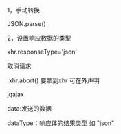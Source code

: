 1，手动转换

JSON.parse()

2，设置响应数据的类型 

xhr.responseType='json'   



取消请求

​	xhr.abort()			要拿到xhr 可在外声明 

  

jqajax

data:发送的数据

dataType：响应体的结果类型 如 "json"